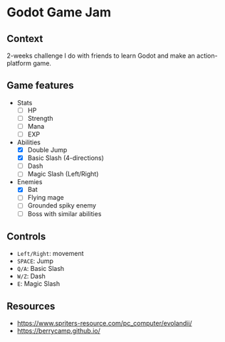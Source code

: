 # Godot Game Jam

## Context

2-weeks challenge I do with friends to learn Godot and make an action-platform game.

## Game features

- Stats
	- [ ] HP
	- [ ] Strength
	- [ ] Mana
	- [ ] EXP

- Abilities
	- [x] Double Jump
	- [x] Basic Slash (4-directions)
	- [ ] Dash
	- [ ] Magic Slash (Left/Right)

- Enemies
	- [x] Bat
	- [ ] Flying mage
	- [ ] Grounded spiky enemy
	- [ ] Boss with similar abilities

## Controls

- `Left/Right`: movement
- `SPACE`: Jump
- `Q/A`: Basic Slash
- `W/Z`: Dash
- `E`: Magic Slash

## Resources

- https://www.spriters-resource.com/pc_computer/evolandii/
- https://berrycamp.github.io/